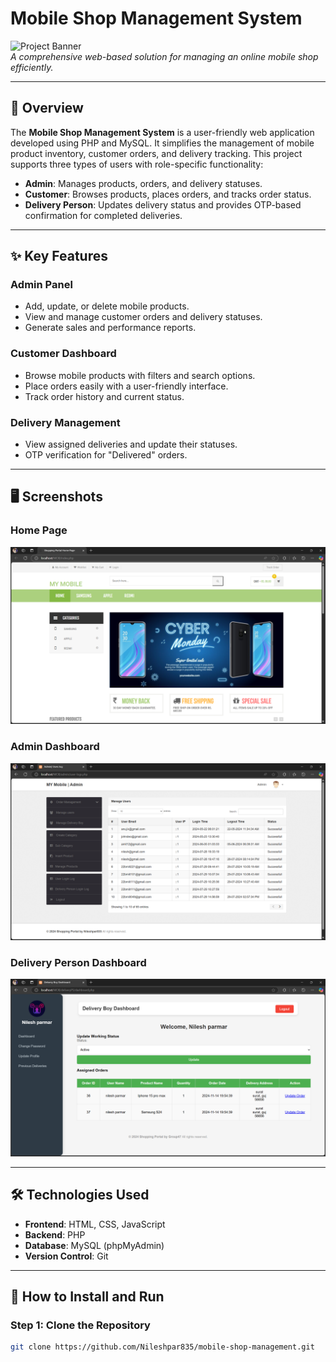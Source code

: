 # **Mobile Shop Management System**

![Project Banner](https://via.placeholder.com/1200x400?text=Mobile+Shop+Management+System)  
_A comprehensive web-based solution for managing an online mobile shop efficiently._

---

## 📜 **Overview**  
The **Mobile Shop Management System** is a user-friendly web application developed using PHP and MySQL. It simplifies the management of mobile product inventory, customer orders, and delivery tracking. This project supports three types of users with role-specific functionality:  

- **Admin**: Manages products, orders, and delivery statuses.  
- **Customer**: Browses products, places orders, and tracks order status.  
- **Delivery Person**: Updates delivery status and provides OTP-based confirmation for completed deliveries.  

---

## ✨ **Key Features**  

### **Admin Panel**  
- Add, update, or delete mobile products.  
- View and manage customer orders and delivery statuses.  
- Generate sales and performance reports.  

### **Customer Dashboard**  
- Browse mobile products with filters and search options.  
- Place orders easily with a user-friendly interface.  
- Track order history and current status.  

### **Delivery Management**  
- View assigned deliveries and update their statuses.  
- OTP verification for "Delivered" orders.  

---

## 🖥️ **Screenshots**  

### **Home Page**  
![Home Page](https://github.com/Nileshpar835/Mobile-Shop-Management/blob/main/Project_screenshot/HomepageCustomer.png)  

### **Admin Dashboard**  
![Admin Dashboard](https://github.com/Nileshpar835/Mobile-Shop-Management/blob/main/Project_screenshot/Homepageadmin.png)  

### **Delivery Person Dashboard**  
![Delivery Person](https://github.com/Nileshpar835/Mobile-Shop-Management/blob/main/Project_screenshot/Homepagedeliveryps.png)

---

## 🛠️ **Technologies Used**  
- **Frontend**: HTML, CSS, JavaScript  
- **Backend**: PHP  
- **Database**: MySQL (phpMyAdmin)  
- **Version Control**: Git  

---

## 🚀 **How to Install and Run**  

### **Step 1: Clone the Repository**  
```bash
git clone https://github.com/Nileshpar835/mobile-shop-management.git
